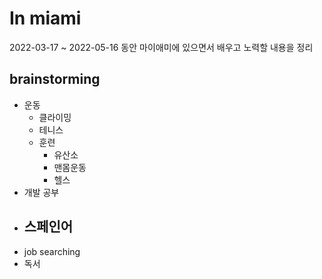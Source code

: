 # In miami

2022-03-17 ~ 2022-05-16 동안 마이애미에 있으면서 배우고 노력할 내용을 정리


## brainstorming
- 운동
  - 클라이밍
  - 테니스
  - 훈련
    - 유산소
    - 맨몸운동
    - 헬스
- 개발 공부
- 스페인어
  - 
- job searching
- 독서
